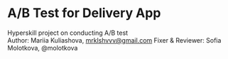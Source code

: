 # A/B Test for Delivery App
Hyperskill project on conducting A/B test  
Author: Mariia Kuliashova, mrklshvvv@gmail.com 
Fixer & Reviewer: Sofia Molotkova, @molotkova
